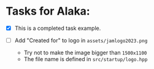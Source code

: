 # Tasks for Alaka:

- [x] This is a completed task example.

- [ ] Add "Created for" to logo in `assets/jamlogo2023.png`
    - Try not to make the image bigger than `1500x1100`
    - The file name is defined in `src/startup/logo.hpp`
    

